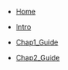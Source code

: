 <!-- docsify_Docs/_sidebar.md -->


- [Home](README.md)

- [Intro](host/guide.md)
- [Chap1_Guide](Chap1/readme.md)
- [Chap2_Guide](Chap2/zh-CN/readme.md)

<!-- equal to - <a href="******">**-Guide</a> ,,,,, but why it cannot work out ?????5555555555555555555           6.19 it work out !!! 55555-->
